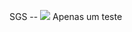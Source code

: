 SGS -- 
<img src="http://buffetilhadotesouro.com.br/wp-content/uploads/2012/11/fritos_site.jpg" >
Apenas um teste
